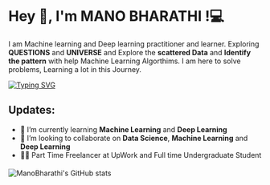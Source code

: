 # Hey 👋, I'm MANO BHARATHI !:computer:

I am Machine learning and Deep learning practitioner and learner. Exploring  **QUESTIONS** and  **UNIVERSE** and Explore the **scattered Data** and **Identify the pattern** with help Machine Learning Algorthims. I am here to solve problems, Learning a lot in this Journey.

<a href="https://git.io/typing-svg"><img src="https://readme-typing-svg.demolab.com?font=Fira+Code&pause=1000&color=16FD23&width=435&lines=Artificial+Intelligence+Enthusiast;Learn%2C+Collaborate+and+Help+others;Looking+for+ML+Engineer+Role" alt="Typing SVG" /></a>





## Updates:
- 🌱 I’m currently learning  **Machine Learning** and **Deep Learning**
- 👯 I’m looking to collaborate on **Data Science**, **Machine Learning** and **Deep Learning**
- 🧑‍💻 Part Time Freelancer at UpWork and Full time Undergraduate Student


<!--[![Top Langs](https://github-readme-stats.vercel.app/api/top-langs/?username=ManoBharathi890)](https://github.com/ManoBharathi890/github-readme-stats)-->

#### 
![ManoBharathi's GitHub stats](https://github-readme-stats.vercel.app/api?username=ManoBharathi93&show_icons=true&theme=radical)

<!--
**ManoBharathi890/ManoBharathi890** is a ✨ _special_ ✨ repository because its `README.md` (this file) appears on your GitHub profile.

Here are some ideas to get you started:

- 🔭 I’m currently working on ...
- 🌱 I’m currently learning ...
- 👯 I’m looking to collaborate on ...
- 🤔 I’m looking for help with ...
- 💬 Ask me about ...
- 📫 How to reach me: ...
- 😄 Pronouns: ...
- ⚡ Fun fact: ...
-->
